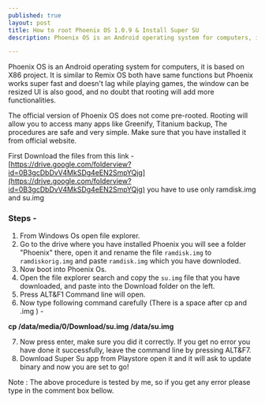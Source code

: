 ```yaml
---
published: true
layout: post
title: How to root Phoenix OS 1.0.9 & Install Super SU
description: Phoenix OS is an Android operating system for computers, it is based on X86 project. It is similar to Remix OS both have same functions but Phoenix works super fast and doesn't lag while playing games, the window can be resized UI is also good, and no doubt that rooting will add more functionalities.

---
```

Phoenix OS is an Android operating system for computers, it is based on X86 project. It is similar to Remix OS both have same functions but Phoenix works super fast and doesn't lag while playing games, the window can be resized UI is also good, and no doubt that rooting will add more functionalities.

The official version of Phoenix OS does not come pre-rooted. Rooting will allow you to access many apps like Greenify, Titanium backup,  The procedures are safe and very simple. Make sure that you have installed it from official website.

First Download the files from this link -  [https://drive.google.com/folderview?id=0B3gcDbDvV4MkSDg4eEN2SmpYQjg](https://drive.google.com/folderview?id=0B3gcDbDvV4MkSDg4eEN2SmpYQjg) you have to use only ramdisk.img and su.img

### Steps - 

1. From Windows Os open file explorer.
2. Go to the drive where you have installed Phoenix you will see a folder "Phoenix" there, open it and rename the file `ramdisk.img` to `ramdiskorig.img` and paste `ramdisk.img` which you have downloded.
3. Now boot into Phoenix Os.
4. Open the file explorer search and copy the `su.img` file that you have downloaded, and paste into the Download folder on the left.
5. Press ALT&F1 Command line will open.
6. Now type following command carefully (There is a space after cp and .img ) - 


  **cp /data/media/0/Download/su.img /data/su.img**


7. Now press enter, make sure you did it correctly. If you get no error you have done it successfully, leave the command line by pressing ALT&F7.
8. Download Super Su app from Playstore open it and it will ask to update binary and now you are set to go!   

Note : The above procedure is tested by me, so if you get any error please type in the comment box bellow.

